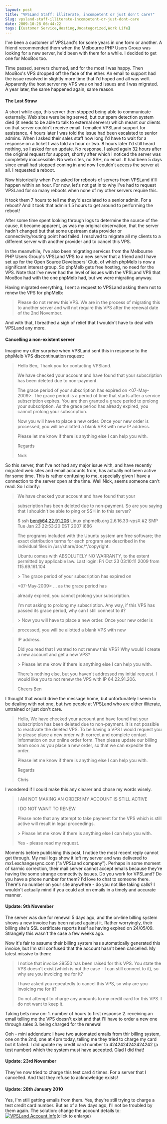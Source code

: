 ```yaml
---
layout: post
title: "VPSLand Staff: illiterate, incompetent or just don't care?"
Slug: vpsland-staff-illiterate-incompetent-or-just-dont-care
date: 2009-10-28 06:44:22
tags: [Customer Service,Hosting,Uncategorized,Work Life]
---
```

I've been a customer of VPSLand's for some years in one form or another. A friend recommended them when the Melbourne PHP Users Group was looking for a new server, he'd been with them for a while. I decided to get one for MooBox too.

Time passed, servers churned, and for the most I was happy. Then MooBox's VPS dropped off the face of the ether. An email to support had the issue resolved in slightly more time that I'd hoped and all was well. Apparently the host server my VPS was on had issues and I was migrated. A year later, the same happened again, same reason.

#### The Last Straw

A short while ago, this server then stopped being able to communicate externally. Web sites were being served, but our spam detection system died (it needs to be able to talk to external servers) which meant our clients on that server couldn't receive email. I emailed VPSLand support for assistance. 4 hours later I was told the issue had been escalated to senior admins. When I asked their sales staff how long I'd have to wait for a response on a ticket I was told an hour or two. 8 hours later I'd still heard nothing, so I asked for an update. No response. I asked again 32 hours after the original request for support, shortly after which I noticed the server was completely inaccessible. No web sites, no SSH, no email. It had been 5 days since email had stopped coming in and now I couldn't access the server at all. I requested a reboot.

Now historically when I've asked for reboots of servers from VPSLand it'll happen within an hour. For now, let's not get in to why I've had to request VPSLand for so many reboots when none of my other servers require this.

It took them 7 hours to tell me they'd escalated to a senior admin. For a reboot? And it took that admin 1.5 hours to get around to performing the reboot!

After some time spent looking through logs to determine the source of the cause, it became apparent, as was my original observation, that the server hadn't changed but that some upstream data provider or connectivity/routing point had failed. I resolved to migrate all my clients to a different server with another provider and to cancel this VPS.

In the meanwhile, I've also been migrating services from the Melbourne PHP Users Group's VPSLand VPS to a new server that a friend and I have set up for the Open Source Developers' Club, of which phpMelb is now a significant interest group. So phpMelb gets free hosting, no need for the VPS. Note that I've never had the level of issues with the VPSLand VPS that MooBox had with the one phpMelb had, but we were migrating anyway.

Having migrated everything, I sent a request to VPSLand asking them not to renew the VPS for phpMelb:

> Please do not renew this VPS. We are in the process of migrating this to another server and will not require this VPS after the renewal date of the 2nd November.

And with that, I breathed a sigh of relief that I wouldn't have to deal with VPSLand any more.
#### Cancelling a non-existent server

Imagine my utter surprise when VPSLand sent this in response to the phpMelb VPS discontinuation request:

>Hello Ben, Thank you for contacting VPSland.
> 
> We have checked your account and have found that your subscription has been deleted due to non-payment.
> 
> The grace period of your subscription has expired on <07-May-2009>. The grace period is a period of time that starts after a service subscription expires. You are then granted a grace period to prolong your subscription. As the grace period has already expired, you cannot prolong your subscription.
> 
> Now you will have to place a new order. Once your new order is processed, you will be allotted a blank VPS with new IP address.
> 
> Please let me know if there is anything else I can help you with.
> 
> Regards
> 
> Nick

So this server, that I've not had any major issue with, and have recently migrated web sites and email accounts from, has actually not been active for some time. This is rather confusing to me, especially given I have a connection to the server open at the time. Well Nick, seems someone can't read. So I clarify:

>

>We have checked your account and have found that your

>subscription has been deleted due to non-payment. So are you saying that I shouldn't be able to ping or SSH in to this server?
> 
> $ ssh ben@64.22.91.206 Linux phpmelb.org 2.6.16.33-vpsX #2 SMP Tue Jan 23 22:53:20 EST 2007 i686
> 
> The programs included with the Ubuntu system are free software; the exact distribution terms for each program are described in the individual files in /usr/share/doc/\*/copyright.
> 
> Ubuntu comes with ABSOLUTELY NO WARRANTY, to the extent permitted by applicable law. Last login: Fri Oct 23 03:10:11 2009 from 115.69.161.104
> 
> \> The grace period of your subscription has expired on

><07-May-2009> ... as the grace period has

>already expired, you cannot prolong your subscription.
> 
> I'm not asking to prolong my subscription. Any way, if this VPS has passed its grace period, why can I still connect to it?
> 
> \> Now you will have to place a new order. Once your new order is

>processed, you will be allotted a blank VPS with new

>IP address.
> 
> Did you read that I wanted to not renew this VPS? Why would I create a new account and get a new VPS?
> 
> \> Please let me know if there is anything else I can help you with.
> 
> There's nothing else, but you haven't addressed my initial request. I would like you to not renew the VPS with IP 64.22.91.206.
> 
> Cheers Ben

I thought that would drive the message home, but unfortunately I seem to be dealing with not one, but two people at VPSLand who are either illiterate, untrained or just don't care.

>Hello, We have checked your account and have found that your subscription has been deleted due to non-payment. It is not possible to reactivate the deleted VPS. To be having a VPS I would request you to please place a new order with correct and complete contact information on our online order form. Then please update our billing team soon as you place a new order, so that we can expedite the order.
> 
> Please let me know if there is anything else I can help you with.
> 
> Regards
> 
> Chris

I wondered if I could make this any clearer and chose my words wisely.

>I AM NOT MAKING AN ORDER! MY ACCOUNT IS STILL ACTIVE
> 
> I DO NOT WANT TO RENEW
> 
> Please note that any attempt to take payment for the VPS which is still active will result in legal proceedings.
> 
> \> Please let me know if there is anything else I can help you with.
> 
> Yes - please read my request.

Moments before publishing this post, I notice the most recent reply cannot get through. My mail logs show it left my server and was delivered to mx1.exchangesync.com ("a VPSLand company"). Perhaps in some moment of karmic correction, their mail server cannot accept emails because they're having the some strange connectivity issues. Do you work for VPSLand? Do you have a phone number for them? I'd love to chat to someone there. There's no number on your site anywhere - do you not like taking calls? I wouldn't actually mind if you could act on emails in a timely and accurate manner.

#### Update: 9th November

The server was due for renewal 5 days ago, and the on-line billing system shows a new invoice has been raised against it. Rather worryingly, their billing site's SSL certificate reports itself as having expired on 24/05/09. Strangely this wasn't the case a few weeks ago.

Now it's fair to assume their billing system has automatically generated this invoice, but I'm still confused that the account hasn't been cancelled. My latest missive to them:

> I notice that invoice 39550 has been raised for this VPS. You state the VPS doesn't exist (which is not the case - I can still connect to it), so why are you invoicing me for it?
> 
> I have asked you repeatedly to cancel this VPS, so why are you invoicing me for it?
> 
> Do not attempt to charge any amounts to my credit card for this VPS. I do not want to keep it.

Taking bets now on: 1. number of hours to first response
2. receiving an email telling me the VPS doesn't exist and that I'll have to order a new one through sales
3. being charged for the renewal

Ooh - mini addendum: I have two automated emails from thir billing system, one on the 2nd, one at 4pm today, telling me they tried to charge my card but it failed. I did update my credit card number to 4242424242424242 (a test number) which the system must have accepted. Glad I did that!
#### Update: 23rd November

They've now tried to charge this test card 4 times. For a server that I cancelled. And that they refuse to acknowledge exists!
#### Update: 28th January 2010

Yes, I'm still getting emails from them. Yes, they're still trying to charge a test credit card number. But as of a few days ago, I'll not be troubled by them again. The solution: change the account details to: [![VPSLand Account Info](/wp-content/uploads/2009/10/vpsland-account-info-300x195.jpg "VPSLand Account Info")](https://bendechrai.com/wp-content/uploads/2009/10/vpsland-account-info.jpg)(click to enlarge)
